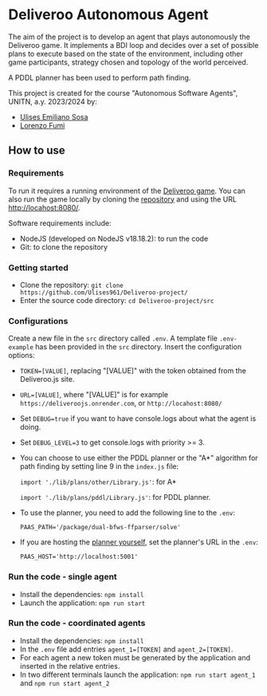 # Deliveroo Autonomous Agent

The aim of the project is to develop an agent that plays autonomously the Deliveroo game.
It implements a BDI loop and decides over a set of possible plans to execute based on the state of the environment, including other game participants, strategy chosen and topology of the world perceived.

A PDDL planner has been used to perform path finding.

This project is created for the course "Autonomous Software Agents", UNITN, a.y. 2023/2024 by:

* [Ulises Emiliano Sosa](https://github.com/Ulises961)
* [Lorenzo Fumi](https://github.com/DeeJack)

## How to use

### Requirements

To run it requires a running environment of the [Deliveroo game](https://deliveroojs.onrender.com). You can also run the game locally by cloning the [repository](https://github.com/unitn-ASA/Deliveroo.js) and using the URL <http://locahost:8080/>.

Software requirements include:

* NodeJS (developed on NodeJS v18.18.2): to run the code
* Git: to clone the repository

### Getting started

* Clone the repository: `git clone https://github.com/Ulises961/Deliveroo-project/`
* Enter the source code directory: `cd Deliveroo-project/src`

### Configurations

Create a new file in the `src` directory called `.env`. A template file `.env-example` has been provided in the `src` directory.
Insert the configuration options:

* `TOKEN=[VALUE]`, replacing "[VALUE]" with the token obtained from the Deliveroo.js site.
* `URL=[VALUE]`, where "[VALUE]" is for example `https://deliveroojs.onrender.com`, or `http://locahost:8080/`
* Set `DEBUG=true` if you want to have console.logs about what the agent is doing.
* Set `DEBUG_LEVEL=3` to get console.logs with priority >= 3.
* You can choose to use either the PDDL planner or the "A*" algorithm for path finding by setting line 9 in the `index.js` file:

    `import './lib/plans/other/Library.js'`: for A*

    `import './lib/plans/pddl/Library.js'`: for PDDL planner.

* To use the planner, you need to add the following line to the `.env`:
  
    `PAAS_PATH='/package/dual-bfws-ffparser/solve'`
  
* If you are hosting the [planner yourself](https://github.com/AI-Planning/planning-as-a-service), set the planner's URL in the `.env`:

    `PAAS_HOST='http://localhost:5001'`

### Run the code - single agent

* Install the dependencies: `npm install`
* Launch the application: `npm run start`


### Run the code - coordinated agents

* Install the dependencies: `npm install`
* In the `.env` file add entries `agent_1=[TOKEN]` and `agent_2=[TOKEN]`. 
* For each agent a new token must be generated by the application and inserted in the relative entries.  
* In two different terminals launch the application: `npm run start agent_1` and `npm run start agent_2`
